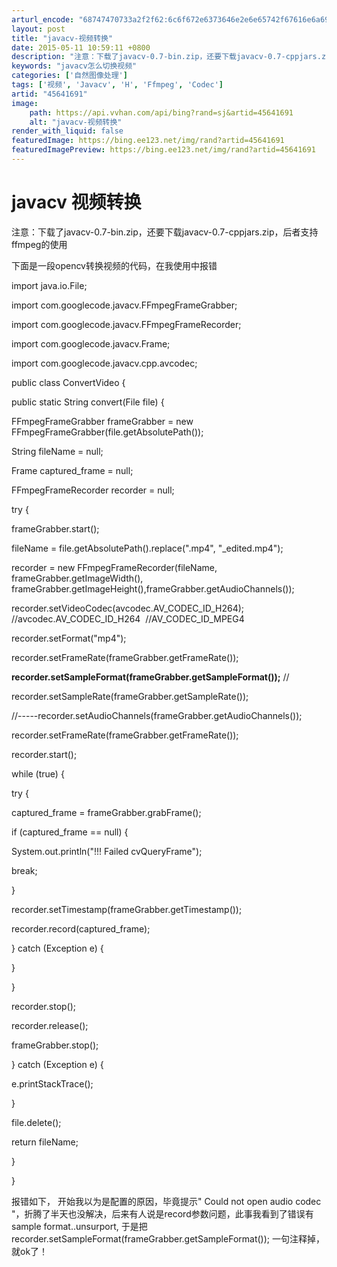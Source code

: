 ```yaml
---
arturl_encode: "68747470733a2f2f62:6c6f672e6373646e2e6e65742f67616e6a69616e686f6e6731:2f61727469636c652f64657461696c732f3435363431363931"
layout: post
title: "javacv-视频转换"
date: 2015-05-11 10:59:11 +0800
description: "注意：下载了javacv-0.7-bin.zip，还要下载javacv-0.7-cppjars.zi"
keywords: "javacv怎么切换视频"
categories: ['自然图像处理']
tags: ['视频', 'Javacv', 'H', 'Ffmpeg', 'Codec']
artid: "45641691"
image:
    path: https://api.vvhan.com/api/bing?rand=sj&artid=45641691
    alt: "javacv-视频转换"
render_with_liquid: false
featuredImage: https://bing.ee123.net/img/rand?artid=45641691
featuredImagePreview: https://bing.ee123.net/img/rand?artid=45641691
---
```


# javacv 视频转换

注意：下载了javacv-0.7-bin.zip，还要下载javacv-0.7-cppjars.zip，后者支持ffmpeg的使用

下面是一段opencv转换视频的代码，在我使用中报错

import java.io.File;
  
  
import com.googlecode.javacv.FFmpegFrameGrabber;
  
import com.googlecode.javacv.FFmpegFrameRecorder;
  
import com.googlecode.javacv.Frame;
  
import com.googlecode.javacv.cpp.avcodec;
  
  
  
  
public class ConvertVideo {
  
  
  
public static String convert(File file) {
  
  
FFmpegFrameGrabber frameGrabber = new FFmpegFrameGrabber(file.getAbsolutePath());
  
String fileName = null;
  
  
Frame captured\_frame = null;
  
  
FFmpegFrameRecorder recorder = null;
  
  
  
try {
  
frameGrabber.start();
  
fileName = file.getAbsolutePath().replace(".mp4", "\_edited.mp4");
  
recorder = new FFmpegFrameRecorder(fileName, frameGrabber.getImageWidth(), frameGrabber.getImageHeight(),frameGrabber.getAudioChannels());
  
recorder.setVideoCodec(avcodec.AV\_CODEC\_ID\_H264); //avcodec.AV\_CODEC\_ID\_H264  //AV\_CODEC\_ID\_MPEG4
  
recorder.setFormat("mp4");
  
recorder.setFrameRate(frameGrabber.getFrameRate());
  

**recorder.setSampleFormat(frameGrabber.getSampleFormat());**
//
  
recorder.setSampleRate(frameGrabber.getSampleRate());
  
  
//-----recorder.setAudioChannels(frameGrabber.getAudioChannels());
  
recorder.setFrameRate(frameGrabber.getFrameRate());
  
  
recorder.start();
  
while (true) {
  
try {
  
captured\_frame = frameGrabber.grabFrame();
  
  
if (captured\_frame == null) {
  
System.out.println("!!! Failed cvQueryFrame");
  
break;
  
  
}
  
recorder.setTimestamp(frameGrabber.getTimestamp());
  
recorder.record(captured\_frame);
  
  
} catch (Exception e) {
  
}
  
}
  
recorder.stop();
  
recorder.release();
  
frameGrabber.stop();
  
} catch (Exception e) {
  
e.printStackTrace();
  
}
  
file.delete();
  
return fileName;
  
}
  
  
}

报错如下， 开始我以为是配置的原因，毕竟提示" Could not open audio codec "，折腾了半天也没解决，后来有人说是record参数问题，此事我看到了错误有sample format..unsurport, 于是把recorder.setSampleFormat(frameGrabber.getSampleFormat()); 一句注释掉，就ok了！